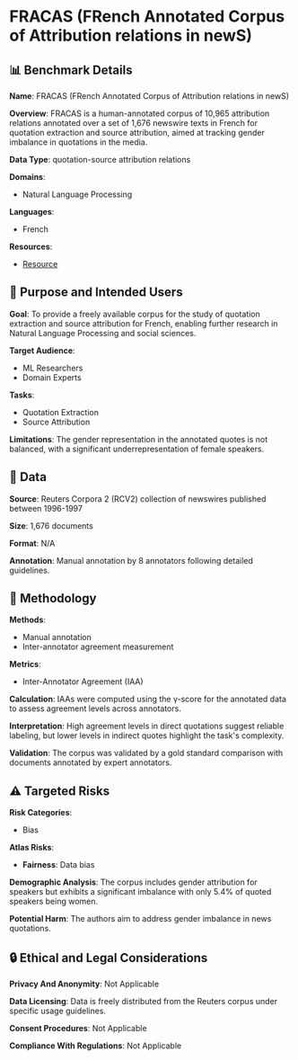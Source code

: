 # FRACAS (FRench Annotated Corpus of Attribution relations in newS)

## 📊 Benchmark Details

**Name**: FRACAS (FRench Annotated Corpus of Attribution relations in newS)

**Overview**: FRACAS is a human-annotated corpus of 10,965 attribution relations annotated over a set of 1,676 newswire texts in French for quotation extraction and source attribution, aimed at tracking gender imbalance in quotations in the media.

**Data Type**: quotation-source attribution relations

**Domains**:
- Natural Language Processing

**Languages**:
- French

**Resources**:
- [Resource](https://zenodo.org/record/8353229)

## 🎯 Purpose and Intended Users

**Goal**: To provide a freely available corpus for the study of quotation extraction and source attribution for French, enabling further research in Natural Language Processing and social sciences.

**Target Audience**:
- ML Researchers
- Domain Experts

**Tasks**:
- Quotation Extraction
- Source Attribution

**Limitations**: The gender representation in the annotated quotes is not balanced, with a significant underrepresentation of female speakers.

## 💾 Data

**Source**: Reuters Corpora 2 (RCV2) collection of newswires published between 1996-1997

**Size**: 1,676 documents

**Format**: N/A

**Annotation**: Manual annotation by 8 annotators following detailed guidelines.

## 🔬 Methodology

**Methods**:
- Manual annotation
- Inter-annotator agreement measurement

**Metrics**:
- Inter-Annotator Agreement (IAA)

**Calculation**: IAAs were computed using the γ-score for the annotated data to assess agreement levels across annotators.

**Interpretation**: High agreement levels in direct quotations suggest reliable labeling, but lower levels in indirect quotes highlight the task's complexity.

**Validation**: The corpus was validated by a gold standard comparison with documents annotated by expert annotators.

## ⚠️ Targeted Risks

**Risk Categories**:
- Bias

**Atlas Risks**:
- **Fairness**: Data bias

**Demographic Analysis**: The corpus includes gender attribution for speakers but exhibits a significant imbalance with only 5.4% of quoted speakers being women.

**Potential Harm**: The authors aim to address gender imbalance in news quotations.

## 🔒 Ethical and Legal Considerations

**Privacy And Anonymity**: Not Applicable

**Data Licensing**: Data is freely distributed from the Reuters corpus under specific usage guidelines.

**Consent Procedures**: Not Applicable

**Compliance With Regulations**: Not Applicable
